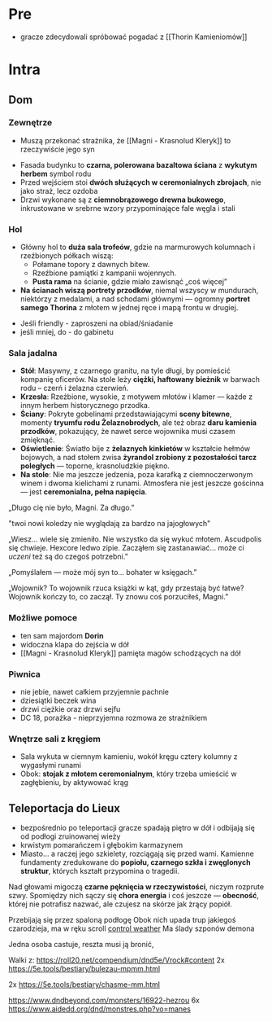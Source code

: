 # Pre
* gracze zdecydowali spróbować pogadać z [[Thorin Kamieniomów]]

# Intra
## Dom
### Zewnętrze
* Muszą przekonać strażnika, że [[Magni - Krasnolud Kleryk]] to rzeczywiście jego syn
- Fasada budynku to **czarna, polerowana bazaltowa ściana** z **wykutym herbem**  symbol rodu
- Przed wejściem stoi **dwóch służących w ceremonialnych zbrojach**, nie jako straż, lecz ozdoba
- Drzwi wykonane są z **ciemnobrązowego drewna bukowego**, inkrustowane w srebrne wzory przypominające fale węgla i stali

### Hol
- Główny hol to **duża sala trofeów**, gdzie na marmurowych kolumnach i rzeźbionych półkach wiszą:
    - Połamane topory z dawnych bitew.
    - Rzeźbione pamiątki z kampanii wojennych.
    - **Pusta rama** na ścianie, gdzie miało zawisnąć „coś więcej”
- **Na ścianach wiszą portrety przodków**, niemal wszyscy w mundurach, niektórzy z medalami, a nad schodami głównymi — ogromny **portret samego Thorina** z młotem w jednej ręce i mapą frontu w drugiej.

* Jeśli friendly - zaproszeni na obiad/śniadanie
* jeśli mniej, do - do gabinetu

### Sala jadalna
- **Stół**: Masywny, z czarnego granitu, na tyle długi, by pomieścić kompanię oficerów. Na stole leży **ciężki, haftowany bieżnik** w barwach rodu – czerń i żelazna czerwień.
- **Krzesła**: Rzeźbione, wysokie, z motywem młotów i klamer — każde z innym herbem historycznego przodka.
- **Ściany**: Pokryte gobelinami przedstawiającymi **sceny bitewne**, momenty **tryumfu rodu Żelaznobrodych**, ale też obraz **daru kamienia przodków**, pokazujący, że nawet serce wojownika musi czasem zmięknąć.
- **Oświetlenie**: Światło bije z **żelaznych kinkietów** w kształcie hełmów bojowych, a nad stołem zwisa **żyrandol zrobiony z pozostałości tarcz poległych** — toporne, krasnoludzkie piękno.
- **Na stole**: Nie ma jeszcze jedzenia, poza karafką z ciemnoczerwonym winem i dwoma kielichami z runami. Atmosfera nie jest jeszcze gościnna — jest **ceremonialna, pełna napięcia**.

„Długo cię nie było, Magni. Za długo.”

"twoi nowi koledzy nie wyglądają za bardzo na jajogłowych"

„Wiesz… wiele się zmieniło. Nie wszystko da się wykuć młotem.  Ascudpolis się chwieje. Hexcore ledwo zipie. Zacząłem się zastanawiać… może ci _uczeni_ też są do czegoś potrzebni.”

„Pomyślałem — może mój syn to… bohater w księgach.”


„Wojownik? To wojownik rzuca książki w kąt, gdy przestają być łatwe?  
Wojownik kończy to, co zaczął. Ty znowu coś porzuciłeś, Magni.”

### Możliwe pomoce
* ten sam majordom **Dorin**
* widoczna klapa do zejścia w dół
* [[Magni - Krasnolud Kleryk]] pamięta magów schodzących na dół

### Piwnica
* nie jebie, nawet całkiem przyjemnie pachnie
* dziesiątki beczek wina
* drzwi ciężkie oraz drzwi sejfu
* DC 18, porażka - nieprzyjemna rozmowa ze strażnikiem

### Wnętrze sali z kręgiem
- Sala wykuta w ciemnym kamieniu, wokół kręgu cztery kolumny z wygasłymi runami
- Obok: **stojak z młotem ceremonialnym**, który trzeba umieścić w zagłębieniu, by aktywować krąg

## Teleportacja do Lieux
* bezpośrednio po teleportacji gracze spadają piętro w dół i odbijają się od podłogi zruinowanej wieży
* krwistym pomarańczem i głębokim karmazynem
* Miasto… a raczej jego szkielety, rozciągają się przed wami. Kamienne fundamenty zredukowane do **popiołu, czarnego szkła i zwęglonych struktur**, których kształt przypomina o tragedii.

Nad głowami migoczą **czarne pęknięcia w rzeczywistości**, niczym rozprute szwy. Spomiędzy nich sączy się **chora energia** i coś jeszcze — **obecność**, której nie potrafisz nazwać, ale czujesz na skórze jak żrący popiół.

Przebijają się przez spaloną podłogę
Obok nich upada trup jakiegoś czarodzieja, ma w ręku scroll [control weather](https://roll20.net/compendium/dnd5e/Control%20Weather#content)
Ma ślady szponów demona

Jedna osoba castuje, reszta musi ją bronić,

Walki z:
https://roll20.net/compendium/dnd5e/Vrock#content
2x https://5e.tools/bestiary/bulezau-mpmm.html

2x https://5e.tools/bestiary/chasme-mm.html

https://www.dndbeyond.com/monsters/16922-hezrou
6x https://www.aidedd.org/dnd/monstres.php?vo=manes


